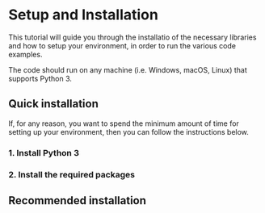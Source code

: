 # Setup and Installation

This tutorial will guide you through the installatio of the necessary libraries and how to setup your environment, in order to run the various code examples.

The code should run on any machine (i.e. Windows, macOS, Linux) that supports Python 3.

## Quick installation

If, for any reason, you want to spend the minimum amount of time for setting up your environment, then you can follow the instructions below.

### 1. Install Python 3

### 2. Install the required packages


## Recommended installation

